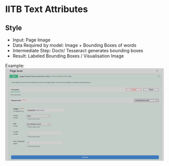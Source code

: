 # IITB Text Attributes

## Style

- Input: Page Image
- Data Required by model: Image + Bounding Boxes of words
- Intermediate Step: Doctr/ Tesseract generates bounding boxes
- Result: Labeled Bounding Boxes / Visualisation Image

Example:
![Request Image](examples/style_request.png)
